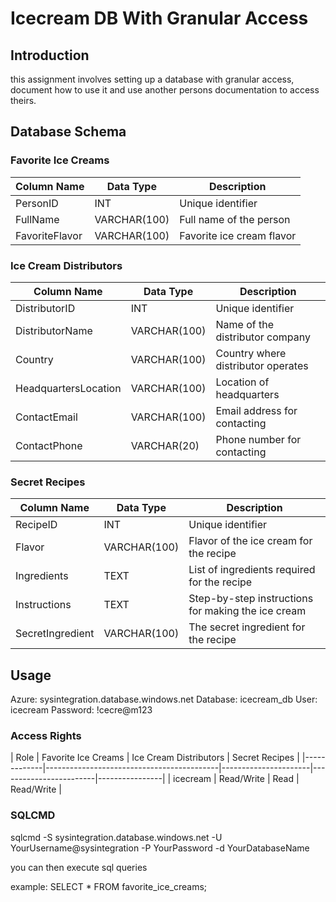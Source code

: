 # Icecream DB With Granular Access

## Introduction

this assignment involves setting up a database with granular access, document how to use it and use another persons documentation to access theirs.

## Database Schema

### Favorite Ice Creams

| Column Name   | Data Type    | Description              |
|---------------|--------------|--------------------------|
| PersonID      | INT          | Unique identifier        |
| FullName      | VARCHAR(100) | Full name of the person |
| FavoriteFlavor| VARCHAR(100) | Favorite ice cream flavor|

### Ice Cream Distributors

| Column Name         | Data Type    | Description                       |
|---------------------|--------------|-----------------------------------|
| DistributorID       | INT          | Unique identifier                 |
| DistributorName     | VARCHAR(100) | Name of the distributor company   |
| Country             | VARCHAR(100) | Country where distributor operates|
| HeadquartersLocation| VARCHAR(100) | Location of headquarters          |
| ContactEmail        | VARCHAR(100) | Email address for contacting      |
| ContactPhone        | VARCHAR(20)  | Phone number for contacting       |

### Secret Recipes

| Column Name    | Data Type | Description                               |
|----------------|-----------|-------------------------------------------|
| RecipeID       | INT       | Unique identifier                         |
| Flavor         | VARCHAR(100) | Flavor of the ice cream for the recipe |
| Ingredients    | TEXT      | List of ingredients required for the recipe |
| Instructions   | TEXT      | Step-by-step instructions for making the ice cream |
| SecretIngredient | VARCHAR(100) | The secret ingredient for the recipe |

## Usage

Azure: sysintegration.database.windows.net
Database: icecream_db
User: icecream
Password: !cecre@m123

### Access Rights
| Role          | Favorite Ice Creams | Ice Cream Distributors | Secret Recipes |
|-------------|-------------------------------------------|----------------------|------------------------|----------------|
| icecream    | Read/Write           | Read                   | Read/Write     |


### SQLCMD

sqlcmd -S sysintegration.database.windows.net -U YourUsername@sysintegration -P YourPassword -d YourDatabaseName

you can then execute sql queries

example:
    SELECT * FROM favorite_ice_creams;

